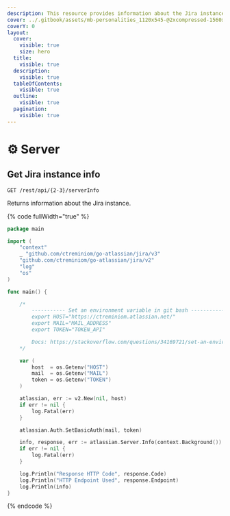 ```yaml
---
description: This resource provides information about the Jira instance.
cover: ../.gitbook/assets/mb-personalities_1120x545-@2xcompressed-1560x760.png
coverY: 0
layout:
  cover:
    visible: true
    size: hero
  title:
    visible: true
  description:
    visible: true
  tableOfContents:
    visible: true
  outline:
    visible: true
  pagination:
    visible: true
---
```


# ⚙ Server

## Get Jira instance info

`GET /rest/api/{2-3}/serverInfo`

Returns information about the Jira instance.

{% code fullWidth="true" %}
```go
package main

import (
	"context"
	_ "github.com/ctreminiom/go-atlassian/jira/v3"
	"github.com/ctreminiom/go-atlassian/jira/v2"
	"log"
	"os"
)

func main() {

	/*
		----------- Set an environment variable in git bash -----------
		export HOST="https://ctreminiom.atlassian.net/"
		export MAIL="MAIL_ADDRESS"
		export TOKEN="TOKEN_API"

		Docs: https://stackoverflow.com/questions/34169721/set-an-environment-variable-in-git-bash
	*/

	var (
		host  = os.Getenv("HOST")
		mail  = os.Getenv("MAIL")
		token = os.Getenv("TOKEN")
	)

	atlassian, err := v2.New(nil, host)
	if err != nil {
		log.Fatal(err)
	}

	atlassian.Auth.SetBasicAuth(mail, token)

	info, response, err := atlassian.Server.Info(context.Background())
	if err != nil {
		log.Fatal(err)
	}

	log.Println("Response HTTP Code", response.Code)
	log.Println("HTTP Endpoint Used", response.Endpoint)
	log.Println(info)
}
```
{% endcode %}
